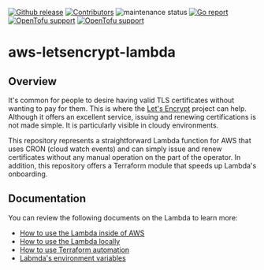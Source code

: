 <!-- BADGES -->
[![Github release](https://img.shields.io/github/v/release/kvendingoldo/aws-letsencrypt-lambda?style=for-the-badge)](https://github.com/kvendingoldo/aws-letsencrypt-lambda/releases) [![Contributors](https://img.shields.io/github/contributors/kvendingoldo/aws-letsencrypt-lambda?style=for-the-badge)](https://github.com/kvendingoldo/aws-letsencrypt-lambda/graphs/contributors) ![maintenance status](https://img.shields.io/maintenance/yes/2024.svg?style=for-the-badge) [![Go report](https://img.shields.io/badge/go%20report-A+-brightgreen.svg?style=for-the-badge)](https://goreportcard.com/report/github.com/kvendingoldo/aws-letsencrypt-lambda/) [![OpenTofu support](https://img.shields.io/badge/opentofu-supported-blue.svg?logo=opentofu&style=for-the-badge)](https://opentofu.org/) [![OpenTofu support](https://img.shields.io/badge/terraform-supported-blue.svg?logo=terraform&style=for-the-badge)](https://www.terraform.io/)

# aws-letsencrypt-lambda

## Overview
It's common for people to desire having valid TLS certificates without wanting to pay for them.
This is where the [Let's Encrypt](https://letsencrypt.org) project can help. Although it offers an excellent service, issuing and renewing certifications is not made simple. It is particularly visible in cloudy environments.

This repository represents a straightforward Lambda function for AWS that uses CRON (cloud watch events) and can simply issue and renew certificates without any manual operation on the part of the operator. In addition, this repository offers a Terraform module that speeds up Lambda's onboarding.

## Documentation
You can review the following documents on the Lambda to learn more:
* [How to use the Lambda inside of AWS](docs/how_to_use_aws.md)
* [How to use the Lambda locally](docs/how_to_use_locally.md)
* [How to use Terraform automation](docs/how_to_use_terraform.md)
* [Labmda's environment variables](docs/environment_variables.md)
